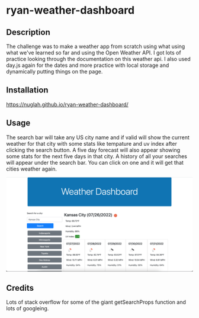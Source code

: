 # ryan-weather-dashboard

## Description

The challenge was to make a weather app from scratch using what using what we've learned so far and using the Open Weather API. I got lots of practice looking through the documentation on this weather api. I also used day.js again for the dates and more practice with local storage and dynamically putting things on the page.

## Installation

https://nuglah.github.io/ryan-weather-dashboard/

## Usage

The search bar will take any US city name and if valid will show the current weather for that city with some stats like tempature and uv index after clicking the search button. A five day forecast will also appear showing some stats for the next five days in that city. A history of all your searches will appear under the search bar. You can click on one and it will get that cities weather again.

![alt text](assets/images/screen1.png)

## Credits

Lots of stack overflow for some of the giant getSearchProps function and lots of googleing.
